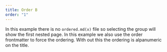 ```yaml
---
title: Order B
order: "1"
---
```


In this example there is no `ordered.md(x)` file so selecting the group will show the first nested page.
In this example we also use the order frontmatter to force the ordering. With out this the ordering is alpanumeric on the title.
